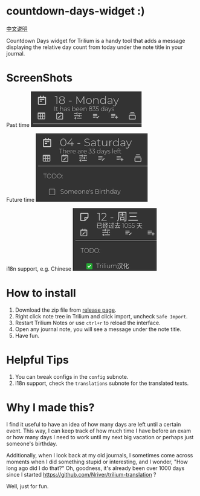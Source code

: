 # countdown-days-widget :)

[中文说明](README_CN.md)

Countdown Days widget for Trilium is a handy tool that adds a message displaying the relative day count from today under the note title in your journal.

# ScreenShots

Past time
![past](docs/past.png)

Future time
![future](docs/future.png)

i18n support, e.g. Chinese
![chinese](docs/chinese-1000-days.png)

# How to install

1. Download the zip file from [release page](https://github.com/Nriver/countdown-days-widget/releases).
2. Right click note tree in Trilium and click import, uncheck `Safe Import`.
3. Restart Trilium Notes or use `ctrl+r` to reload the interface.
4. Open any journal note, you will see a message under the note title.
5. Have fun.

# Helpful Tips

1. You can tweak configs in the `config` subnote.
2. i18n support, check the `translations` subnote for the translated texts.

# Why I made this?

I find it useful to have an idea of how many days are left until a certain event. This way, I can keep track of how much time I have before an exam or how many days I need to work until my next big vacation or perhaps just someone's birthday.

Additionally, when I look back at my old journals, I sometimes come across moments when I did something stupid or interesting, and I wonder, "How long ago did I do that?" Oh, goodness, it's already been over 1000 days since I started https://github.com/Nriver/trilium-translation ?

Well, just for fun.
